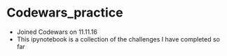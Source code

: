 # Codewars_practice

- Joined Codewars on 11.11.16
- This ipynotebook is a collection of the challenges I have completed so far

